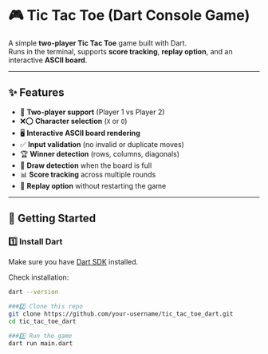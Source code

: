 # 🎮 Tic Tac Toe (Dart Console Game)

A simple **two-player Tic Tac Toe** game built with Dart.  
Runs in the terminal, supports **score tracking**, **replay option**, and an interactive **ASCII board**.  

---

## ✨ Features
- 👥 **Two-player support** (Player 1 vs Player 2)  
- ❌⭕ **Character selection** (`X` or `O`)  
- 🖥️ **Interactive ASCII board rendering**  
- ✅ **Input validation** (no invalid or duplicate moves)  
- 🏆 **Winner detection** (rows, columns, diagonals)  
- 🤝 **Draw detection** when the board is full  
- 📊 **Score tracking** across multiple rounds  
- 🔄 **Replay option** without restarting the game  

---

## 🚀 Getting Started

### 1️⃣ Install Dart
Make sure you have [Dart SDK](https://dart.dev/get-dart) installed.  

Check installation:
```bash
dart --version

###2️⃣ Clone this repo
git clone https://github.com/your-username/tic_tac_toe_dart.git
cd tic_tac_toe_dart

###3️⃣ Run the game
dart run main.dart



